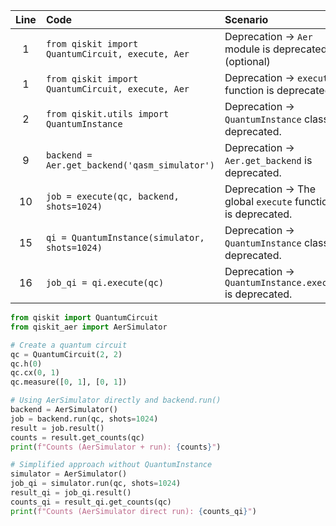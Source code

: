 | Line | Code | Scenario | Reference | Artifact | Refactoring |
| :--: | :--- | :------- | :-------: | :------- | :---------- |
| 1 | `from qiskit import QuantumCircuit, execute, Aer` | Deprecation -> `Aer` module is deprecated. (optional) | internal | Aer | `from qiskit_aer import AerSimulator` |
| 1 | `from qiskit import QuantumCircuit, execute, Aer` | Deprecation -> `execute` function is deprecated. | internal | execute | |
| 2 | `from qiskit.utils import QuantumInstance` | Deprecation -> `QuantumInstance` class is deprecated. | internal | QuantumInstance | |
| 9 | `backend = Aer.get_backend('qasm_simulator')` | Deprecation -> `Aer.get_backend` is deprecated. | internal | Aer.get_backend | `backend = AerSimulator()` |
| 10 | `job = execute(qc, backend, shots=1024)` | Deprecation -> The global `execute` function is deprecated. | internal | execute | `job = backend.run(qc, shots=1024)` |
| 15 | `qi = QuantumInstance(simulator, shots=1024)` | Deprecation -> `QuantumInstance` class is deprecated. | internal | QuantumInstance | |
| 16 | `job_qi = qi.execute(qc)` | Deprecation -> `QuantumInstance.execute` is deprecated. | internal | QuantumInstance.execute | `job_qi = simulator.run(qc, shots=1024)` |


```python
from qiskit import QuantumCircuit
from qiskit_aer import AerSimulator

# Create a quantum circuit
qc = QuantumCircuit(2, 2)
qc.h(0)
qc.cx(0, 1)
qc.measure([0, 1], [0, 1])

# Using AerSimulator directly and backend.run()
backend = AerSimulator()
job = backend.run(qc, shots=1024)
result = job.result()
counts = result.get_counts(qc)
print(f"Counts (AerSimulator + run): {counts}")

# Simplified approach without QuantumInstance
simulator = AerSimulator()
job_qi = simulator.run(qc, shots=1024)
result_qi = job_qi.result()
counts_qi = result_qi.get_counts(qc)
print(f"Counts (AerSimulator direct run): {counts_qi}")
```